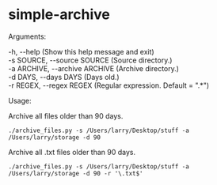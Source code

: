 # simple-archive

Arguments:

-h, --help (Show this help message and exit)  
-s SOURCE, --source SOURCE (Source directory.)  
-a ARCHIVE, --archive ARCHIVE (Archive directory.)  
-d DAYS, --days DAYS  (Days old.)   
-r REGEX, --regex REGEX (Regular expression. Default = ".*")  


Usage:

Archive all files older than 90 days.
```
./archive_files.py -s /Users/larry/Desktop/stuff -a /Users/larry/storage -d 90
```
Archive all .txt files older than 90 days.
```
./archive_files.py -s /Users/larry/Desktop/stuff -a /Users/larry/storage -d 90 -r '\.txt$'
```
